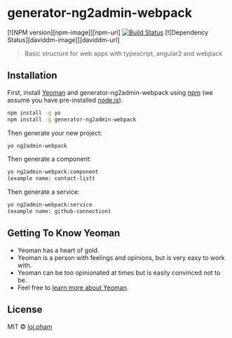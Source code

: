 # generator-ng2admin-webpack

[![NPM version][npm-image]][npm-url]
[![Build Status](https://travis-ci.org/loiphamvn/generator-ng2admin-webpack.svg?branch=master)](https://travis-ci.org/loiphamvn/generator-ng2admin-webpack)
[![Dependency Status][daviddm-image]][daviddm-url]
> Basic structure for web apps with typescript, angular2 and webpack

## Installation

First, install [Yeoman](http://yeoman.io) and generator-ng2admin-webpack using [npm](https://www.npmjs.com/) (we assume you have pre-installed [node.js](https://nodejs.org/)).

```bash
npm install -g yo
npm install -g generator-ng2admin-webpack
```

Then generate your new project:

```bash
yo ng2admin-webpack
```

Then generate a component:

```bash
yo ng2admin-webpack:component
(example name: contact-list)
```

Then generate a service:

```bash
yo ng2admin-webpack:service
(example name: github-connection)
```

## Getting To Know Yeoman

 * Yeoman has a heart of gold.
 * Yeoman is a person with feelings and opinions, but is very easy to work with.
 * Yeoman can be too opinionated at times but is easily convinced not to be.
 * Feel free to [learn more about Yeoman](http://yeoman.io/).

## License

MIT © [loi.pham]()

